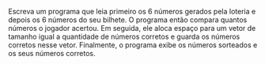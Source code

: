 Escreva um programa que leia primeiro os 6 números gerados pela loteria e depois os 6
números do seu bilhete. O programa então compara quantos números o jogador acertou.
Em seguida, ele aloca espaço para um vetor de tamanho igual a quantidade de números
corretos e guarda os números corretos nesse vetor. 
Finalmente, o programa exibe os números sorteados e os seus números corretos.